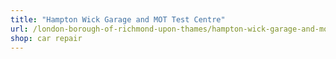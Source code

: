 ```yaml
---
title: "Hampton Wick Garage and MOT Test Centre"
url: /london-borough-of-richmond-upon-thames/hampton-wick-garage-and-mot-test-centre/
shop: car repair
---
```

